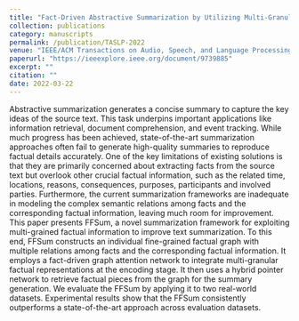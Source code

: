 ```yaml
---
title: "Fact-Driven Abstractive Summarization by Utilizing Multi-Granular Multi-Relational Knowledge<span style='display:inline-block; background:#5cb85c; color:#fff; font-size:0.7em; font-weight:bold; padding:2px 5px; border-radius:3px; margin-left:6px; vertical-align:middle;'>CCF-B</span>"
collection: publications
category: manuscripts
permalink: /publication/TASLP-2022
venue: "IEEE/ACM Transactions on Audio, Speech, and Language Processing (TASLP)"
paperurl: "https://ieeexplore.ieee.org/document/9739885"
excerpt: ""
citation: ""
date: 2022-03-22
---
```




Abstractive summarization generates a concise summary to capture the key ideas of the source text. This task underpins important applications like information retrieval, document comprehension, and event tracking. While much progress has been achieved, state-of-the-art summarization approaches often fail to generate high-quality summaries to reproduce factual details accurately. One of the key limitations of existing solutions is that they are primarily concerned about extracting facts from the source text but overlook other crucial factual information, such as the related time, locations, reasons, consequences, purposes, participants and involved parties. Furthermore, the current summarization frameworks are inadequate in modeling the complex semantic relations among facts and the corresponding factual information, leaving much room for improvement. This paper presents FFSum, a novel summarization framework for exploiting multi-grained factual information to improve text summarization. To this end, FFSum constructs an individual fine-grained factual graph with multiple relations among facts and the corresponding factual information. It employs a fact-driven graph attention network to integrate multi-granular factual representations at the encoding stage. It then uses a hybrid pointer network to retrieve factual pieces from the graph for the summary generation. We evaluate the FFSum by applying it to two real-world datasets. Experimental results show that the FFSum consistently outperforms a state-of-the-art approach across evaluation datasets.
